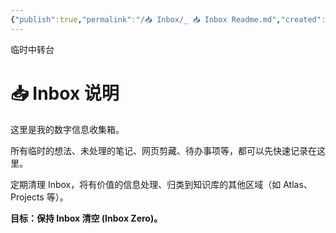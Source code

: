 ```yaml
---
{"publish":true,"permalink":"/📥 Inbox/_ 📥 Inbox Readme.md","created":"2025-06-17","modified":"2025-06-17","published":"2025-07-08T21:30:43.744+08:00","tags":["workflow"],"cssclasses":""}
---
```


  
临时中转台

# 📥 Inbox 说明

这里是我的数字信息收集箱。

所有临时的想法、未处理的笔记、网页剪藏、待办事项等，都可以先快速记录在这里。

定期清理 Inbox，将有价值的信息处理、归类到知识库的其他区域（如 Atlas、Projects 等）。

**目标：保持 Inbox 清空 (Inbox Zero)。**